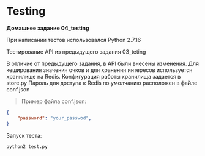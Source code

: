 Testing
==============
**Домашнее задание 04_testing**

При написании тестов использовался Python 2.7.16

Тестирование API из предыдущего задания 03_teting

В отличие от предыдущего задания, в API были внесены изменения. Для кеширования значения очков и для хранения интересов используется хранилище на Redis.
Конфигурация работы хранилища задается в store.py
Пароль для доступа к Redis по умолчанию расположен в файле conf.json

>Пример файла conf.json:
```json
{
    "password": "your_passwod",
}
```

Запуск теста:

`python2 test.py`


